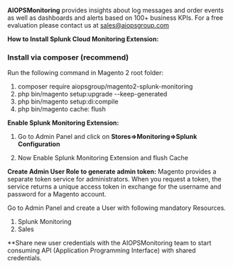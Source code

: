﻿**AIOPSMonitoring** provides insights about log messages and order events as well as dashboards and alerts based on 100+ business KPIs.
For a free evaluation please contact us at <sales@aiopsgroup.com>

**How to Install Splunk Cloud Monitoring Extension:**
### **Install via composer (recommend)**
Run the following command in Magento 2 root folder:

1. composer require aiopsgroup/magento2-splunk-monitoring
2. php bin/magento setup:upgrade --keep-generated
3. php bin/magento setup:di:compile
4. php bin/magento cache: flush

**Enable Splunk Monitoring Extension:**

1. Go to Admin Panel and click on **Stores=>Monitoring=>Splunk Configuration**

2. Now Enable Splunk Monitoring Extension and flush Cache

**Create Admin User Role to generate admin token:**
Magento provides a separate token service for administrators. When you request a token, the service returns a unique access token in exchange for the username and password for a Magento account.

Go to Admin Panel and create a User with following mandatory Resources.
1. Splunk Monitoring
2. Sales

\*\*Share new user credentials with the AIOPSMonitoring team to start consuming API (Application Programming Interface) with shared credentials.
